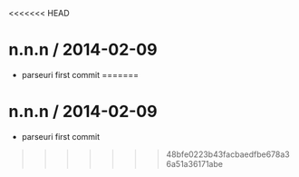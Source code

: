 <<<<<<< HEAD

n.n.n / 2014-02-09
==================

 * parseuri first commit
=======

n.n.n / 2014-02-09
==================

 * parseuri first commit
>>>>>>> 48bfe0223b43facbaedfbe678a36a51a36171abe
